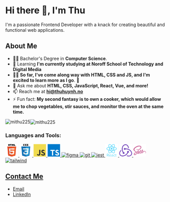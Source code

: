 # Hi there 👋, I'm Thu

I'm a passionate Frontend Developer with a knack for creating beautiful and functional web applications.

## About Me
- 👩‍💻 Bachelor's Degree in **Computer Science**.
- 🌱 Learning **I'm currently studying at Noroff School of Technology and Digital Media**
- 👩‍🎓 **So far, I've come along way with HTML, CSS and JS, and I'm excited to learn more as I go**. 🚂
- 💬 Ask me about **HTML, CSS, JavaScript, React, Vue, and more!**
- 📫 Reach me at **hi@thuhuynh.no**
- ⚡ Fun fact: **My second fantasy is to own a cooker, which would allow me to chop vegetables, stir sauces, and monitor the oven at the same time.**

<p>
<img align="left" src="https://github-readme-stats.vercel.app/api/top-langs?username=mithu225&show_icons=true&locale=en&layout=compact" alt="mithu225" />
</p>

<p><img align="center" src="https://github-readme-streak-stats.herokuapp.com/?user=mithu225&" alt="mithu225" /></p>


<h3 align="left">Languages and Tools:</h3>
<p align="left"> <a href="https://getbootstrap.com" target="_blank" rel="noreferrer"> 
<img src="https://raw.githubusercontent.com/devicons/devicon/master/icons/html5/html5-original-wordmark.svg" alt="html5" width="40" height="40"/>
<img src="https://raw.githubusercontent.com/devicons/devicon/master/icons/css3/css3-original-wordmark.svg" alt="css3" width="40" height="40"/>
<img src="https://raw.githubusercontent.com/devicons/devicon/master/icons/javascript/javascript-original.svg" alt="javascript" width="40" height="40"/>
<img src="https://raw.githubusercontent.com/devicons/devicon/master/icons/typescript/typescript-original.svg" alt="typescript" width="40" height="40"/>
<img src="https://www.vectorlogo.zone/logos/figma/figma-icon.svg" alt="figma" width="40" height="40"/>
<img src="https://www.vectorlogo.zone/logos/git-scm/git-scm-icon.svg" alt="git" width="40" height="40"/>
<img src="https://www.vectorlogo.zone/logos/jestjsio/jestjsio-icon.svg" alt="jest" width="40" height="40"/>
<img src="https://raw.githubusercontent.com/devicons/devicon/master/icons/react/react-original-wordmark.svg" alt="react" width="40" height="40"/>
<img src="https://raw.githubusercontent.com/devicons/devicon/master/icons/redux/redux-original.svg" alt="redux" width="40" height="40"/> 
<img src="https://raw.githubusercontent.com/devicons/devicon/master/icons/sass/sass-original.svg" alt="sass" width="40" height="40"/> 
<img src="https://www.vectorlogo.zone/logos/tailwindcss/tailwindcss-icon.svg" alt="tailwind" width="40" height="40"/> 
</p>



## Contact Me

- [Email](mailto:hi@thuhuynh.no)
- [LinkedIn](https://www.linkedin.com/in/mithu225/)
